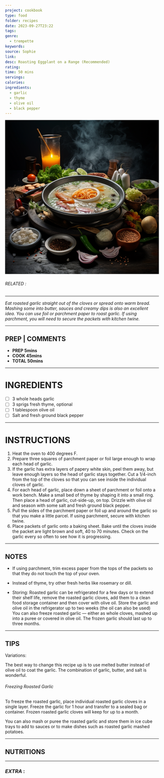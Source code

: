 ```yaml
---
project: cookbook
type: food
folder: recipes
date: 2023-09-27T23:22
tags: 
genre:
  - trempette
keywords: 
source: Sophie
link: 
desc: Roasting Eggplant on a Range (Recommended)
rating: 
time: 50 mins
servings: 
calories: 
ingredients:
  - garlic
  - thyme
  - olive oil
  - black pepper
---
```


![IMAGE](_default.png)

###### *RELATED* : 
---
_Eat roasted garlic straight out of the cloves or spread onto warm bread. Mashing some into butter, sauces and creamy dips is also an excellent idea. You can use foil or parchment paper to roast garlic. If using parchment, you will need to secure the packets with kitchen twine._

---
## PREP | COMMENTS

- **PREP 5mins**
- **COOK 45mins**
- **TOTAL 50mins**

---
# INGREDIENTS

- [ ] 3 whole heads garlic
- [ ] 3 sprigs fresh thyme, optional
- [ ] 1 tablespoon olive oil
- [ ] Salt and fresh ground black pepper

---
# INSTRUCTIONS

1. Heat the oven to 400 degrees F.
2. Prepare three squares of parchment paper or foil large enough to wrap each head of garlic.
3. If the garlic has extra layers of papery white skin, peel them away, but leave enough layers so the head of garlic stays together. Cut a 1/4-inch from the top of the cloves so that you can see inside the individual cloves of garlic.
4. For each head of garlic, place down a sheet of parchment or foil onto a work bench. Make a small bed of thyme by shaping it into a small ring. Then place a head of garlic, cut-side-up, on top. Drizzle with olive oil and season with some salt and fresh ground black pepper.
5. Pull the sides of the parchment paper or foil up and around the garlic so that you make a little parcel. If using parchment, secure with kitchen twine.
6. Place packets of garlic onto a baking sheet. Bake until the cloves inside the packet are light brown and soft, 40 to 70 minutes. Check on the garlic every so often to see how it is progressing.

---
## NOTES

- If using parchment, trim excess paper from the tops of the packets so that they do not touch the top of your oven.
    
- Instead of thyme, try other fresh herbs like rosemary or dill.
    
- Storing: Roasted garlic can be refrigerated for a few days or to extend their shelf life, remove the roasted garlic cloves, add them to a clean food storage container and then cover with olive oil. Store the garlic and olive oil in the refrigerator up to two weeks (the oil can also be used) You can also freeze roasted garlic — either as whole cloves, mashed up into a puree or covered in olive oil. The frozen garlic should last up to three months.

---
## TIPS

Variations:

The best way to change this recipe up is to use melted butter instead of olive oil to coat the garlic. The combination of garlic, butter, and salt is wonderful.


###### Freezing Roasted Garlic

To freeze the roasted garlic, place individual roasted garlic cloves in a single layer. Freeze the garlic for 1 hour and transfer to a sealed bag or container. Frozen roasted garlic cloves will keep for up to a month.  

You can also mash or puree the roasted garlic and store them in ice cube trays to add to sauces or to make dishes such as roasted garlic mashed potatoes.


---
## NUTRITIONS



---
### *EXTRA* :



